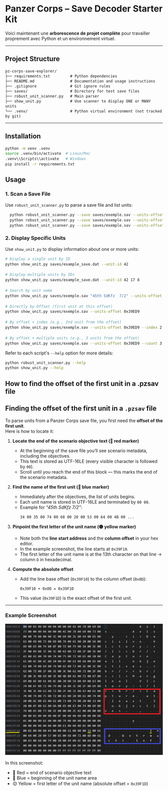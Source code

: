 # Panzer Corps – Save Decoder Starter Kit

Voici maintenant une **arborescence de projet complète** pour travailler proprement avec Python et un environnement virtuel.

---
## Project Structure

```
pz-corps-save-explorer/
├── requirements.txt         # Python dependencies
├── README.md                # Documentation and usage instructions
├── .gitignore               # Git ignore rules
├── saves/                   # Directory for test save files
├── robust_unit_scanner.py   # Main parser 
├── show_unit.py             # Use scanner to display ONE or MANY units
└── .venv/                   # Python virtual environment (not tracked by git)
```

---

## Installation
```bash
python -m venv .venv
source .venv/bin/activate  # Linux/Mac
.venv\\Scripts\\activate   # Windows
pip install -r requirements.txt
```

## Usage

### 1. Scan a Save File

Use `robust_unit_scanner.py` to parse a save file and list units:

```bash
  python robust_unit_scanner.py --save saves/exemple.sav --units-offset 0x39ED9 --debug --dump 200
  python robust_unit_scanner.py --save saves/exemple.sav --units-offset 0x39ED9 --list 5
  python robust_unit_scanner.py --save saves/exemple.sav --units-offset 0x39ED9 --name "45th SdKfz  7/2"
```

### 2. Display Specific Units

Use `show_unit.py` to display information about one or more units:

```bash
# Display a single unit by ID
python show_unit.py saves/example_save.dat --unit-id 42

# Display multiple units by IDs
python show_unit.py saves/example_save.dat --unit-id 42 17 8

# Search by unit name
python show_unit.py saves/exemple.sav "45th SdKfz  7/2" --units-offset 0x39ED9

# Directly by Offset (first unit at this offset)
python show_unit.py saves/exemple.sav --units-offset 0x39ED9

# By offset + index (e.g., 2nd unit from the offset)
python show_unit.py saves/exemple.sav --units-offset 0x39ED9 --index 2

# By offset + multiple units (e.g., 3 units from the offset)
python show_unit.py saves/exemple.sav --units-offset 0x39ED9 --count 3
```

Refer to each script's `--help` option for more details:

```bash
python robust_unit_scanner.py --help
python show_unit.py --help
```

## How to find the offset of the first unit in a .pzsav file

## Finding the offset of the first unit in a `.pzsav` file

To parse units from a Panzer Corps save file, you first need the **offset of the first unit**.  
Here is how to locate it:

1. **Locate the end of the scenario objective text (🔴 red marker)**  
   - At the beginning of the save file you’ll see scenario metadata, including the objectives.  
   - This text is stored as UTF-16LE (every visible character is followed by `00`).  
   - Scroll until you reach the end of this block — this marks the end of the scenario metadata.  

2. **Find the name of the first unit (🔵 blue marker)**  
   - Immediately after the objectives, the list of units begins.  
   - Each unit name is stored in UTF-16LE and terminated by `00 00`.  
   - Example for *“45th SdKfz  7/2”*:  
     ```
     34 00 35 00 74 00 68 00 20 00 53 00 64 00 4B 00 ...
     ```

3. **Pinpoint the first letter of the unit name (🟡 yellow marker)**  
   - Note both the **line start address** and the **column offset** in your hex editor.  
   - In the example screenshot, the line starts at `0x39F10`.  
   - The first letter of the unit name is at the 13th character on that line → column `D` in hexadecimal.  

4. **Compute the absolute offset**  
   - Add the line base offset (`0x39F10`) to the column offset (`0x0D`):  
     ```
     0x39F10 + 0x0D = 0x39F1D
     ```
   - This value (`0x39F1D`) is the exact offset of the first unit.

---

### Example Screenshot

![Finding first unit offset](find%201st%20unit%20offset.png)

In this screenshot:
- 🔴 Red = end of scenario objective text  
- 🔵 Blue = beginning of the unit name area  
- 🟡 Yellow = first letter of the unit name (absolute offset = `0x39F1D`)

